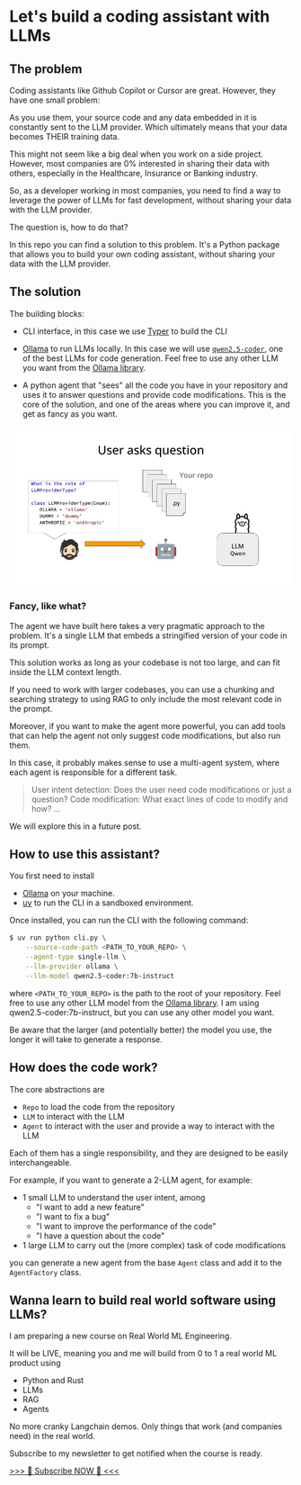 # Let's build a coding assistant with LLMs

## The problem
Coding assistants like Github Copilot or Cursor are great. However, they have one small problem:

As you use them, your source code and any data embedded in it is constantly sent to the LLM provider. Which ultimately means that your data becomes THEIR training data.

This might not seem like a big deal when you work on a side project. However, most companies are 0% interested in sharing their data with others, especially in the Healthcare, Insurance or Banking industry.

So, as a developer working in most companies, you need to find a way to leverage the power of LLMs for fast development, without sharing your data with the LLM provider.

The question is, how to do that?

In this repo you can find a solution to this problem. It's a Python package that allows you to build your own coding assistant, without sharing your data with the LLM provider.

## The solution

The building blocks:

- CLI interface, in this case we use [Typer](https://typer.tiangolo.com/) to build the CLI
- [Ollama](https://ollama.com/) to run LLMs locally. In this case we will use [`qwen2.5-coder`](https://ollama.com/library/qwen2.5-coder), one of the best LLMs for code generation. Feel free to use any other LLM you want from the [Ollama library](https://ollama.com/library).

- A python agent that "sees" all the code you have in your repository and uses it to answer questions and provide code modifications. This is the core of the solution, and one of the areas where you can improve it, and get as fancy as you want.

![](./media/diagram.gif)

### Fancy, like what?

The agent we have built here takes a very pragmatic approach to the problem. It's a single LLM that embeds a stringified version of your code in its prompt.

This solution works as long as your codebase is not too large, and can fit inside the LLM context length.

If you need to work with larger codebases, you can use a chunking and searching strategy to using RAG to only include the most relevant code in the prompt.

Moreover, if you want to make the agent more powerful, you can add tools that can help the agent not only suggest code modifications, but also run them.

In this case, it probably makes sense to use a multi-agent system, where each agent is responsible for a different task.

> User intent detection: Does the user need code modifications or just a question?
> Code modification: What exact lines of code to modify and how?
> ...

We will explore this in a future post.

## How to use this assistant?

You first need to install
- [Ollama](https://ollama.com/download) on your machine.
- [uv](https://docs.astral.sh/uv/) to run the CLI in a sandboxed environment.

Once installed, you can run the CLI with the following command:
```bash
$ uv run python cli.py \
    --source-code-path <PATH_TO_YOUR_REPO> \
    --agent-type single-llm \
    --llm-provider ollama \
    --llm-model qwen2.5-coder:7b-instruct
```
where `<PATH_TO_YOUR_REPO>` is the path to the root of your repository.
Feel free to use any other LLM model from the [Ollama library](https://ollama.com/library). I am using qwen2.5-coder:7b-instruct, but you can use any other model you want.

Be aware that the larger (and potentially better) the model you use, the longer it will take to generate a response.

## How does the code work?

The core abstractions are

- `Repo` to load the code from the repository
- `LLM` to interact with the LLM
- `Agent` to interact with the user and provide a way to interact with the LLM

Each of them has a single responsibility, and they are designed to be easily interchangeable.

For example, if you want to generate a 2-LLM agent, for example:
- 1 small LLM to understand the user intent, among
    - "I want to add a new feature"
    - "I want to fix a bug"
    - "I want to improve the performance of the code"
    - "I have a question about the code"
- 1 large LLM to carry out the (more complex) task of code modifications

you can generate a new agent from the base `Agent` class and add it to the `AgentFactory` class.


## Wanna learn to build real world software using LLMs?

I am preparing a new course on Real World ML Engineering.

It will be LIVE, meaning you and me will build from 0 to 1 a real world ML product using

- Python and Rust
- LLMs
- RAG
- Agents

No more cranky Langchain demos.
Only things that work (and companies need) in the real world.

Subscribe to my newsletter to get notified when the course is ready.

[>>> 🔔 Subscribe NOW 🔔 <<<](https://paulabartabajo.substack.com/)